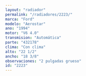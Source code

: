 ```yaml
---
layout: "radiador"
permalink: "/radiadores/2223/"
marca: "Ford"
modelo: "Aerostar"
ano: "1994"
motor: "V6 4.0"
transmision: "Automática"
parte: "432178"
clima: "Con clima"
alto: "22 1/2"
ancho: "18 3/8"
observaciones: "2 pulgadas grueso"
id: "2223"
---
```


